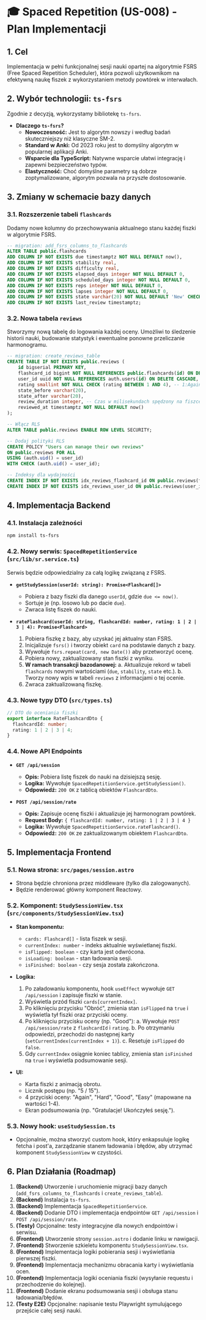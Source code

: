 # 🎓 Spaced Repetition (US-008) - Plan Implementacji

## 1. Cel

Implementacja w pełni funkcjonalnej sesji nauki opartej na algorytmie FSRS (Free Spaced Repetition Scheduler), która pozwoli użytkownikom na efektywną naukę fiszek z wykorzystaniem metody powtórek w interwałach.

## 2. Wybór technologii: `ts-fsrs`

Zgodnie z decyzją, wykorzystamy bibliotekę `ts-fsrs`.

- **Dlaczego `ts-fsrs`?**
  - **Nowoczesność:** Jest to algorytm nowszy i według badań skuteczniejszy niż klasyczne SM-2.
  - **Standard w Anki:** Od 2023 roku jest to domyślny algorytm w popularnej aplikacji Anki.
  - **Wsparcie dla TypeScript:** Natywne wsparcie ułatwi integrację i zapewni bezpieczeństwo typów.
  - **Elastyczność:** Choć domyślne parametry są dobrze zoptymalizowane, algorytm pozwala na przyszłe dostosowanie.

## 3. Zmiany w schemacie bazy danych

### 3.1. Rozszerzenie tabeli `flashcards`

Dodamy nowe kolumny do przechowywania aktualnego stanu każdej fiszki w algorytmie FSRS.

```sql
-- migration: add_fsrs_columns_to_flashcards
ALTER TABLE public.flashcards
ADD COLUMN IF NOT EXISTS due timestamptz NOT NULL DEFAULT now(),
ADD COLUMN IF NOT EXISTS stability real,
ADD COLUMN IF NOT EXISTS difficulty real,
ADD COLUMN IF NOT EXISTS elapsed_days integer NOT NULL DEFAULT 0,
ADD COLUMN IF NOT EXISTS scheduled_days integer NOT NULL DEFAULT 0,
ADD COLUMN IF NOT EXISTS reps integer NOT NULL DEFAULT 0,
ADD COLUMN IF NOT EXISTS lapses integer NOT NULL DEFAULT 0,
ADD COLUMN IF NOT EXISTS state varchar(20) NOT NULL DEFAULT 'New' CHECK (state IN ('New', 'Learning', 'Review', 'Relearning')),
ADD COLUMN IF NOT EXISTS last_review timestamptz;
```

### 3.2. Nowa tabela `reviews`

Stworzymy nową tabelę do logowania każdej oceny. Umożliwi to śledzenie historii nauki, budowanie statystyk i ewentualne ponowne przeliczanie harmonogramu.

```sql
-- migration: create_reviews_table
CREATE TABLE IF NOT EXISTS public.reviews (
    id bigserial PRIMARY KEY,
    flashcard_id bigint NOT NULL REFERENCES public.flashcards(id) ON DELETE CASCADE,
    user_id uuid NOT NULL REFERENCES auth.users(id) ON DELETE CASCADE,
    rating smallint NOT NULL CHECK (rating BETWEEN 1 AND 4), -- 1:Again, 2:Hard, 3:Good, 4:Easy
    state_before varchar(20),
    state_after varchar(20),
    review_duration integer, -- Czas w milisekundach spędzony na fiszce
    reviewed_at timestamptz NOT NULL DEFAULT now()
);

-- Włącz RLS
ALTER TABLE public.reviews ENABLE ROW LEVEL SECURITY;

-- Dodaj polityki RLS
CREATE POLICY "Users can manage their own reviews"
ON public.reviews FOR ALL
USING (auth.uid() = user_id)
WITH CHECK (auth.uid() = user_id);

-- Indeksy dla wydajności
CREATE INDEX IF NOT EXISTS idx_reviews_flashcard_id ON public.reviews(flashcard_id);
CREATE INDEX IF NOT EXISTS idx_reviews_user_id ON public.reviews(user_id);
```

## 4. Implementacja Backend

### 4.1. Instalacja zależności

```bash
npm install ts-fsrs
```

### 4.2. Nowy serwis: `SpacedRepetitionService` (`src/lib/sr.service.ts`)

Serwis będzie odpowiedzialny za całą logikę związaną z FSRS.

- **`getStudySession(userId: string): Promise<Flashcard[]>`**
  - Pobiera z bazy fiszki dla danego `userId`, gdzie `due <= now()`.
  - Sortuje je (np. losowo lub po dacie `due`).
  - Zwraca listę fiszek do nauki.

- **`rateFlashcard(userId: string, flashcardId: number, rating: 1 | 2 | 3 | 4): Promise<Flashcard>`**
  1.  Pobiera fiszkę z bazy, aby uzyskać jej aktualny stan FSRS.
  2.  Inicjalizuje `fsrs()` i tworzy obiekt `card` na podstawie danych z bazy.
  3.  Wywołuje `fsrs.repeat(card, new Date())` aby przetworzyć ocenę.
  4.  Pobiera nowy, zaktualizowany stan fiszki z wyniku.
  5.  **W ramach transakcji bazodanowej:**
      a.  Aktualizuje rekord w tabeli `flashcards` nowymi wartościami (`due`, `stability`, `state` etc.).
      b.  Tworzy nowy wpis w tabeli `reviews` z informacjami o tej ocenie.
  6.  Zwraca zaktualizowaną fiszkę.

### 4.3. Nowe typy DTO (`src/types.ts`)

```typescript
// DTO do oceniania fiszki
export interface RateFlashcardDto {
  flashcardId: number;
  rating: 1 | 2 | 3 | 4;
}
```

### 4.4. Nowe API Endpoints

- **`GET /api/session`**
  - **Opis:** Pobiera listę fiszek do nauki na dzisiejszą sesję.
  - **Logika:** Wywołuje `SpacedRepetitionService.getStudySession()`.
  - **Odpowiedź:** `200 OK` z tablicą obiektów `FlashcardDto`.

- **`POST /api/session/rate`**
  - **Opis:** Zapisuje ocenę fiszki i aktualizuje jej harmonogram powtórek.
  - **Request Body:** `{ flashcardId: number, rating: 1 | 2 | 3 | 4 }`
  - **Logika:** Wywołuje `SpacedRepetitionService.rateFlashcard()`.
  - **Odpowiedź:** `200 OK` ze zaktualizowanym obiektem `FlashcardDto`.

## 5. Implementacja Frontend

### 5.1. Nowa strona: `src/pages/session.astro`

- Strona będzie chroniona przez middleware (tylko dla zalogowanych).
- Będzie renderować główny komponent Reactowy.

### 5.2. Komponent: `StudySessionView.tsx` (`src/components/StudySessionView.tsx`)

- **Stan komponentu:**
  - `cards: Flashcard[]` - lista fiszek w sesji.
  - `currentIndex: number` - indeks aktualnie wyświetlanej fiszki.
  - `isFlipped: boolean` - czy karta jest odwrócona.
  - `isLoading: boolean` - stan ładowania sesji.
  - `isFinished: boolean` - czy sesja została zakończona.

- **Logika:**
  1.  Po załadowaniu komponentu, hook `useEffect` wywołuje `GET /api/session` i zapisuje fiszki w stanie.
  2.  Wyświetla przód fiszki `cards[currentIndex]`.
  3.  Po kliknięciu przycisku "Obróć", zmienia stan `isFlipped` na `true` i wyświetla tył fiszki oraz przyciski oceny.
  4.  Po kliknięciu przycisku oceny (np. "Good"):
      a. Wywołuje `POST /api/session/rate` z `flashcardId` i `rating`.
      b. Po otrzymaniu odpowiedzi, przechodzi do następnej karty (`setCurrentIndex(currentIndex + 1)`).
      c. Resetuje `isFlipped` do `false`.
  5.  Gdy `currentIndex` osiągnie koniec tablicy, zmienia stan `isFinished` na `true` i wyświetla podsumowanie sesji.

- **UI:**
  - Karta fiszki z animacją obrotu.
  - Licznik postępu (np. "5 / 15").
  - 4 przyciski oceny: "Again", "Hard", "Good", "Easy" (mapowane na wartości 1-4).
  - Ekran podsumowania (np. "Gratulacje! Ukończyłeś sesję.").

### 5.3. Nowy hook: `useStudySession.ts`

- Opcjonalnie, można stworzyć custom hook, który enkapsuluje logikę fetcha i post'a, zarządzanie stanem ładowania i błędów, aby utrzymać komponent `StudySessionView` w czystości.

## 6. Plan Działania (Roadmap)

1.  **(Backend)** Utworzenie i uruchomienie migracji bazy danych (`add_fsrs_columns_to_flashcards` i `create_reviews_table`).
2.  **(Backend)** Instalacja `ts-fsrs`.
3.  **(Backend)** Implementacja `SpacedRepetitionService`.
4.  **(Backend)** Dodanie DTO i implementacja endpointów `GET /api/session` i `POST /api/session/rate`.
5.  **(Testy)** Opcjonalne: testy integracyjne dla nowych endpointów i serwisu.
6.  **(Frontend)** Utworzenie strony `session.astro` i dodanie linku w nawigacji.
7.  **(Frontend)** Stworzenie szkieletu komponentu `StudySessionView.tsx`.
8.  **(Frontend)** Implementacja logiki pobierania sesji i wyświetlania pierwszej fiszki.
9.  **(Frontend)** Implementacja mechanizmu obracania karty i wyświetlania ocen.
10. **(Frontend)** Implementacja logiki oceniania fiszki (wysyłanie requestu i przechodzenie do kolejnej).
11. **(Frontend)** Dodanie ekranu podsumowania sesji i obsługa stanu ładowania/błędów.
12. **(Testy E2E)** Opcjonalne: napisanie testu Playwright symulującego przejście całej sesji nauki.
